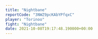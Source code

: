 ```yaml
---
title: "Nightbane"
reportCode: "3NWZ9pcKAbYPfqxC"
player: "Torinoo"
fight: "Nightbane"
date: 2021-10-08T19:17:48.190000+00:00
---
```

